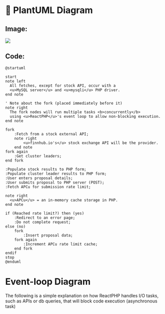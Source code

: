 # 🌲 PlantUML Diagram

## Image:

[![](https://img.plantuml.biz/plantuml/svg/TPJ9Zjim38RlVWhUaW2ptECqdQ15sm6wfBCyW2pJiH1PyaXK9dxxadAISGxrIR2uVFpvsm-HLA3KsQB8fy9vGh3OK06miHOQ9DrYl04yQkm96XyWajTxs6mVRy1hdGAy6sf10QUiqlhNyFpt9qGC1moh-xG6vMfvtmtnpPhyPljZ2tKm771N8DzAqwAOmMzfhYgV2AX5wRM7UM-LnXfCrs5j5A4Te4A-GZ2q67c3sRK2_79EShx6o5WyG4WEkcJ9z1Q1LDn7M5LhxHs31tHaXzLzjURa58tR2UWJAasCAAYp27ZWAB3Uzq0UbBN-dUkxsygo2fA2HzI9Z7VJOGI3Ym8iluc2q0JViKIZT7Wa34vPqR3CKLTZZ0-JDCQvDbLtnizY5kwShblbTYZfuv0LPi7wu0-c5bMbm0KcIw9sohYHw3iIQ9iYG_2g5IV4CgDdw6AvzNsohFIfNS38-aMPNXR7GLqv2Rgkz9_eL_O30t5S5ChUHvw-HbB6nlDrJ5LdQ79_AZ5Q2URRFyyl2muU1TrilwJHZP8M8-iFGNYiuIfbSUqC5bCIieYVs95Wt6s7dGy3QCK6br63OacDavxJJPe6vcA9batuqU3pGXHtC1ymBaPPdzYV0JLbcpZ049YkvwBZYfTVlLG4xJkseh3XMyB8g6WZmjpviSx5EJdfqV7uDD5CaIelSPEjdg9rm4xyckNvm1sdB2--o4tuO1h-xdrVFF1P_WB_0000)](https://editor.plantuml.com/uml/TPJ9Zjim38RlVWhUaW2ptECqdQ15sm6wfBCyW2pJiH1PyaXK9dxxadAISGxrIR2uVFpvsm-HLA3KsQB8fy9vGh3OK06miHOQ9DrYl04yQkm96XyWajTxs6mVRy1hdGAy6sf10QUiqlhNyFpt9qGC1moh-xG6vMfvtmtnpPhyPljZ2tKm771N8DzAqwAOmMzfhYgV2AX5wRM7UM-LnXfCrs5j5A4Te4A-GZ2q67c3sRK2_79EShx6o5WyG4WEkcJ9z1Q1LDn7M5LhxHs31tHaXzLzjURa58tR2UWJAasCAAYp27ZWAB3Uzq0UbBN-dUkxsygo2fA2HzI9Z7VJOGI3Ym8iluc2q0JViKIZT7Wa34vPqR3CKLTZZ0-JDCQvDbLtnizY5kwShblbTYZfuv0LPi7wu0-c5bMbm0KcIw9sohYHw3iIQ9iYG_2g5IV4CgDdw6AvzNsohFIfNS38-aMPNXR7GLqv2Rgkz9_eL_O30t5S5ChUHvw-HbB6nlDrJ5LdQ79_AZ5Q2URRFyyl2muU1TrilwJHZP8M8-iFGNYiuIfbSUqC5bCIieYVs95Wt6s7dGy3QCK6br63OacDavxJJPe6vcA9batuqU3pGXHtC1ymBaPPdzYV0JLbcpZ049YkvwBZYfTVlLG4xJkseh3XMyB8g6WZmjpviSx5EJdfqV7uDD5CaIelSPEjdg9rm4xyckNvm1sdB2--o4tuO1h-xdrVFF1P_WB_0000)

## Code:
```plantuml
@startuml

start
note left
  All fetches, except for stock API, occur with a 
  <u>MySQL server</u> and <u>mysqli</u> PHP driver.
end note

' Note about the fork (placed immediately before it)
note right
  The fork nodes will run multiple tasks <b>concurrently</b>
  using <u>ReactPHP</u>'s event loop to allow non-blocking execution.
end note

fork
    :Fetch from a stock external API;
    note right
        <u>finnhub.io's</u> stock exchange API will be the provider.
    end note
fork again
    :Get cluster leaders;
end fork

:Populate stock results to PHP form;
:Populate cluster leader results to PHP form;
:User enters proposal details;
:User submits proposal to PHP server (POST);
:Fetch APCu for submission rate limit;

note right
  <u>APCu</u> = an in-memory cache storage in PHP.
end note

if (Reached rate limit?) then (yes)
    :Redirect to an error page;
    :Do not complete request;
else (no)
    fork
        :Insert proposal data;
    fork again
        :Increment APCu rate limit cache;
    end fork
endif
stop
@enduml
```
# Event-loop Diagram

The following is a simple explanation on how ReactPHP handles I/O tasks, such as APIs or db queries, that will block code execution (asynchronous task)

